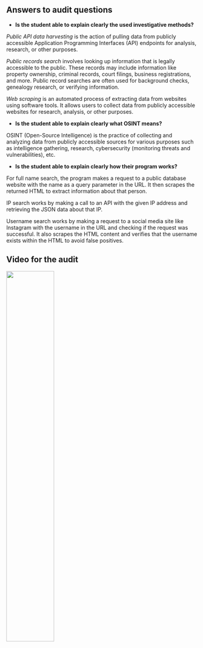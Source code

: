 ## Answers to audit questions

- **Is the student able to explain clearly the used investigative methods?**

_Public API data harvesting_ is the action of pulling data from publicly accessible Application Programming Interfaces (API) endpoints for analysis, research, or other purposes.

_Public records search_ involves looking up information that is legally accessible to the public. These records may include information like property ownership, criminal records, court filings, business registrations, and more. Public record searches are often used for background checks, genealogy research, or verifying information.

_Web scraping_ is an automated process of extracting data from websites using software tools. It allows users to collect data from publicly accessible websites for research, analysis, or other purposes.

- **Is the student able to explain clearly what OSINT means?**

OSINT (Open-Source Intelligence) is the practice of collecting and analyzing data from publicly accessible sources for various purposes such as intelligence gathering, research, cybersecurity (monitoring threats and vulnerabilities), etc.

- **Is the student able to explain clearly how their program works?**

For full name search, the program makes a request to a public database website with the name as a query parameter in the URL. It then scrapes the returned HTML to extract information about that person.

IP search works by making a call to an API with the given IP address and retrieving the JSON data about that IP.

Username search works by making a request to a social media site like Instagram with the username in the URL and checking if the request was successful. It also scrapes the HTML content and verifies that the username exists within the HTML to avoid false positives.

## Video for the audit

[<img src="https://img.youtube.com/vi/v=cFYbLDh_gqY/0.jpg" width="50%">](https://www.youtube.com/watch?v=cFYbLDh_gqY 'Video')

